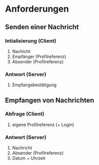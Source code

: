 # Anforderungen
## Senden einer Nachricht
### Intialisierung (Client)
1. Nachicht
2. Empfänger (Profilreferenz)
3. Absender (Profilreferenz)

### Antwort (Server)
1. Empfangsbestätigung

## Empfangen von Nachrichten
### Abfrage (Client)
1. eigene Profilreferenz (+ Login)

### Antwort (Server)
1. Nachricht
2. Absender (Profilreferenz)
3. Datum + Uhrzeit
